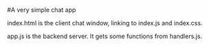 #A very simple chat app

index.html is the client chat window, linking to index.js and index.css.

app.js is the backend server. It gets some functions from handlers.js.
